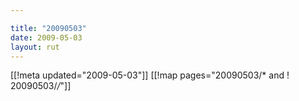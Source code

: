 ```yaml
---

title: "20090503"
date: 2009-05-03
layout: rut
---
```


[[!meta updated="2009-05-03"]]
[[!map pages="20090503/* and ! 20090503/*/*"]]
